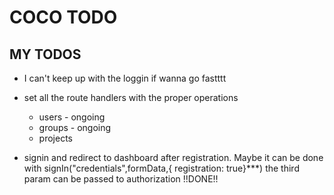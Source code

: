 # COCO TODO

## MY TODOS

- I can't keep up with the loggin if wanna go fastttt

- set all the route handlers with the proper operations
  - users - ongoing
  - groups - ongoing
  - projects
- signin and redirect to dashboard after registration. Maybe it can be done with signIn("credentials",formData,{ registration: true}\*\*\*) the third param can be passed to authorization !!DONE!!
